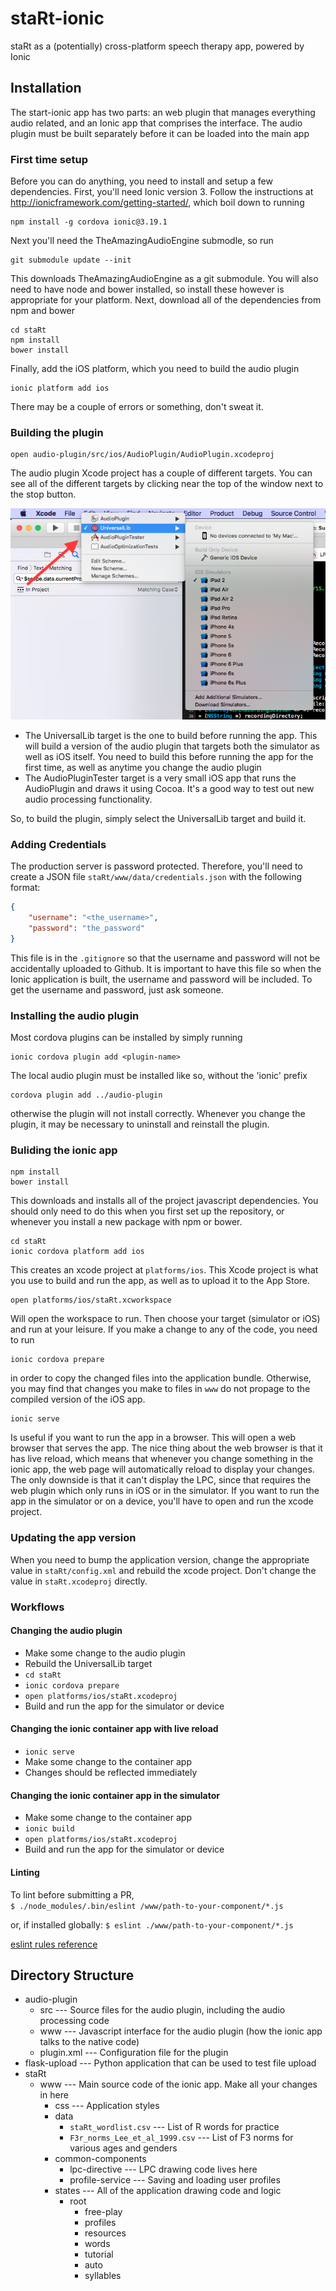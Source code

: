 # staRt-ionic
staRt as a (potentially) cross-platform speech therapy app, powered by Ionic

## Installation

The start-ionic app has two parts: an web plugin that manages everything audio related, and an Ionic app that comprises the interface. The audio plugin must be built separately before it can be loaded into the main app

### First time setup
Before you can do anything, you need to install and setup a few dependencies. First, you'll need Ionic version 3. Follow the instructions at http://ionicframework.com/getting-started/, which boil down to running

```
npm install -g cordova ionic@3.19.1
```
Next you'll need the TheAmazingAudioEngine submodle, so run

```
git submodule update --init
```
This downloads TheAmazingAudioEngine as a git submodule. You will also need to have node and bower installed, so install these however is appropriate for your platform. Next, download all of the dependencies from npm and bower

```
cd staRt
npm install
bower install
```

Finally, add the iOS platform, which you need to build the audio plugin

```
ionic platform add ios
```

There may be a couple of errors or something, don't sweat it.

### Building the plugin

```
open audio-plugin/src/ios/AudioPlugin/AudioPlugin.xcodeproj
```
The audio plugin Xcode project has a couple of different targets. You can see all of the different targets by clicking near the top of the window next to the stop button.

![Selecting an Xcode target](readme-images/xcode-targets.png)

- The UniversalLib target is the one to build before running the app. This will build a version of the audio plugin that targets both the simulator as well as iOS itself. You need to build this before running the app for the first time, as well as anytime you change the audio plugin
- The AudioPluginTester target is a very small iOS app that runs the AudioPlugin and draws it using Cocoa. It's a good way to test out new audio processing functionality.

So, to build the plugin, simply select the UniversalLib target and build it.

### Adding Credentials
The production server is password protected. Therefore, you'll need to create a JSON file `staRt/www/data/credentials.json` with the following format:
```json
{
	"username": "<the_username>",
	"password": "the_password"
}
```
This file is in the `.gitignore` so that the username and password will not be accidentally uploaded to Github. It is important to have this file so when the Ionic application is built, the username and password will be included. To get the username and password, just ask someone.

### Installing the audio plugin

Most cordova plugins can be installed by simply running

```
ionic cordova plugin add <plugin-name>
```

The local audio plugin must be installed like so, without the 'ionic' prefix

```
cordova plugin add ../audio-plugin
```

otherwise the plugin will not install correctly. Whenever you change the plugin, it may be necessary to uninstall and reinstall the plugin.

### Buliding the ionic app

```
npm install
bower install
```
This downloads and installs all of the project javascript dependencies. You should only need to do this when you first set up the repository, or whenever you install a new package with npm or bower.

```
cd staRt
ionic cordova platform add ios
```

This creates an xcode project at `platforms/ios`. This Xcode project is what you use to build and run the app, as well as to upload it to the App Store.

```
open platforms/ios/staRt.xcworkspace
```
Will open the workspace to run. Then choose your target (simulator or iOS) and run at your leisure. If you make a change to any of the code, you need to run
```
ionic cordova prepare
```

in order to copy the changed files into the application bundle. Otherwise, you may find that changes you make to files in `www` do not propage to the compiled version of the iOS app.

```
ionic serve
```
Is useful if you want to run the app in a browser. This will open a web browser that serves the app. The nice thing about the web browser is that it has live reload, which means that whenever you change something in the ionic app, the web page will automatically reload to display your changes. The only downside is that it can't display the LPC, since that requires the web plugin which only runs in iOS or in the simulator. If you want to run the app in the simulator or on a device, you'll have to open and run the xcode project.

### Updating the app version

When you need to bump the application version, change the appropriate value in `staRt/config.xml` and rebuild the xcode project. Don't change the value in `staRt.xcodeproj` directly.

### Workflows
#### Changing the audio plugin
- Make some change to the audio plugin
- Rebuild the UniversalLib target
- ```cd staRt```
- ```ionic cordova prepare```
- ```open platforms/ios/staRt.xcodeproj```
- Build and run the app for the simulator or device

#### Changing the ionic container app with live reload
- ```ionic serve```
- Make some change to the container app
- Changes should be reflected immediately

#### Changing the ionic container app in the simulator
- Make some change to the container app
- ```ionic build```
- ```open platforms/ios/staRt.xcodeproj```
- Build and run the app for the simulator or device

#### Linting  
To lint before submitting a PR,  
`$ ./node_modules/.bin/eslint /www/path-to-your-component/*.js`

or, if installed globally: 
`$ eslint ./www/path-to-your-component/*.js`

[eslint rules reference](https://eslint.org/docs/rules/)


## Directory Structure

- audio-plugin
	- src --- Source files for the audio plugin, including the audio processing code
	- www --- Javascript interface for the audio plugin (how the ionic app talks to the native code)
	- plugin.xml --- Configuration file for the plugin
- flask-upload --- Python application that can be used to test file upload
- staRt
	- www --- Main source code of the ionic app. Make all your changes in here
		- css --- Application styles
		- data
			- `staRt_wordlist.csv` --- List of R words for practice
			- `F3r_norms_Lee_et_al_1999.csv` --- List of F3 norms for various ages and genders
		- common-components
			- lpc-directive --- LPC drawing code lives here
			- profile-service --- Saving and loading user profiles
		- states --- All of the application drawing code and logic
			- root
				- free-play
				- profiles
				- resources
				- words
				- tutorial
				- auto
				- syllables   
